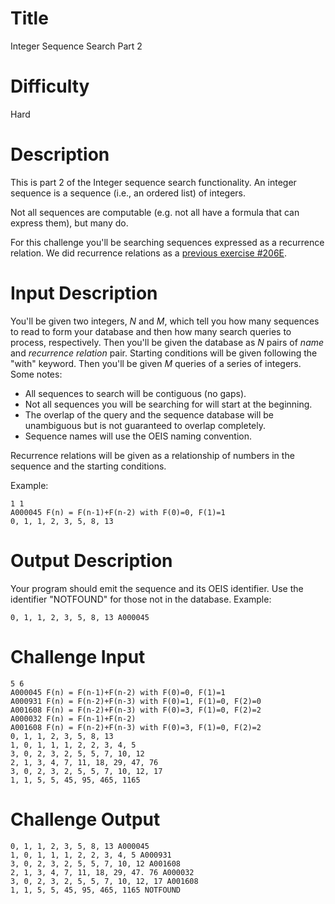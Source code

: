 # Title

Integer Sequence Search Part 2

# Difficulty

Hard

# Description

This is part 2 of the Integer sequence search functionality. An integer sequence is a sequence (i.e., an ordered list) of integers. 

Not all sequences are computable (e.g. not all have a formula that can express them), but many do. 

For this challenge you'll be searching sequences expressed as a recurrence relation. We did recurrence relations as a [previous exercise #206E](http://www.reddit.com/r/dailyprogrammer/comments/2z68di/20150316\_challenge\_206\_easy\_recurrence\_relations/).

# Input Description

You'll be given two integers, *N* and *M*, which tell you how many sequences to read to form your database and then how many search queries to process, respectively. Then you'll be given the database as *N* pairs of *name* and *recurrence relation* pair. Starting conditions will be given following the "with" keyword. Then you'll be given *M* queries of a series of integers. Some notes:

* All sequences to search will be contiguous (no gaps). 
* Not all sequences you will be searching for will start at the beginning. 
* The overlap of the query and the sequence database will be unambiguous but is not guaranteed to overlap completely. 
* Sequence names will use the OEIS naming convention.

Recurrence relations will be given as a relationship of numbers in the sequence and the starting conditions. 

Example:

	1 1
	A000045 F(n) = F(n-1)+F(n-2) with F(0)=0, F(1)=1
 	0, 1, 1, 2, 3, 5, 8, 13 

# Output Description

Your program should emit the sequence and its OEIS identifier. Use the identifier "NOTFOUND" for those not in the database. Example:

	0, 1, 1, 2, 3, 5, 8, 13 A000045

# Challenge Input

	5 6
	A000045 F(n) = F(n-1)+F(n-2) with F(0)=0, F(1)=1
	A000931	F(n) = F(n-2)+F(n-3) with F(0)=1, F(1)=0, F(2)=0
	A001608	F(n) = F(n-2)+F(n-3) with F(0)=3, F(1)=0, F(2)=2
	A000032	F(n) = F(n-1)+F(n-2)
	A001608	F(n) = F(n-2)+F(n-3) with F(0)=3, F(1)=0, F(2)=2
	0, 1, 1, 2, 3, 5, 8, 13 	
	1, 0, 1, 1, 1, 2, 2, 3, 4, 5 
	3, 0, 2, 3, 2, 5, 5, 7, 10, 12 
	2, 1, 3, 4, 7, 11, 18, 29, 47, 76 
	3, 0, 2, 3, 2, 5, 5, 7, 10, 12, 17 	
	1, 1, 5, 5, 45, 95, 465, 1165 

# Challenge Output

	0, 1, 1, 2, 3, 5, 8, 13 A000045	
	1, 0, 1, 1, 1, 2, 2, 3, 4, 5 A000931
	3, 0, 2, 3, 2, 5, 5, 7, 10, 12 A001608
	2, 1, 3, 4, 7, 11, 18, 29, 47. 76 A000032
	3, 0, 2, 3, 2, 5, 5, 7, 10, 12, 17 A001608	
	1, 1, 5, 5, 45, 95, 465, 1165 NOTFOUND
